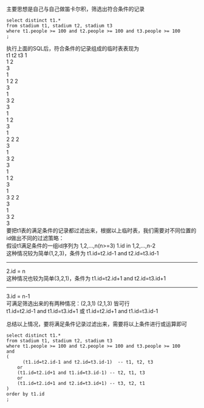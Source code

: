 主要思想是自己与自己做笛卡尔积，筛选出符合条件的记录<br>
```mysql
select distinct t1.*
from stadium t1, stadium t2, stadium t3
where t1.people >= 100 and t2.people >= 100 and t3.people >= 100
;
```
执行上面的SQL后，符合条件的记录组成的临时表表现为<br>
t1	t2	t3
				1<br>
		1		2<br>
				3<br>
				1<br>
1		2		2<br>
				3<br>
				1<br>
		3		2<br>
				3<br>
				1<br>
		1		2<br>
				3<br>
				1<br>
2		2		2<br>
				3<br>
				1<br>
		3		2<br>
				3<br>
				1<br>
		1		2<br>
				3<br>
				1<br>
3		2		2<br>
				3<br>
				1<br>
		3		2<br>
				3<br>
要把t1表的满足条件的记录都过滤出来，根据以上临时表，我们需要对不同位置的id做出不同的过滤策略：<br>
假设t1满足条件的一组id序列为 1,2,...,n(n>=3)
1.id in 1,2,...,n-2<br>
这种情况较为简单(1,2,3)，条件为 t1.id=t2.id-1 and t2.id=t3.id-1<br>

------------------------

2.id = n<br>
这种情况也较为简单(3,2,1)，条件为 t1.id=t2.id+1 and t2.id=t3.id+1<br>

-----------------------

3.id = n-1<br>
可满足筛选出来的有两种情况：(2,3,1) (2,1,3) 皆可行<br>
t1.id=t2.id-1 and t1.id=t3.id+1 或 t1.id=t2.id+1 and t1.id=t3.id-1<br>


总结以上情况，要将满足条件记录过滤出来，需要将以上条件进行或运算即可<br>
```mysql
select distinct t1.*
from stadium t1, stadium t2, stadium t3
where t1.people >= 100 and t2.people >= 100 and t3.people >= 100
and
(
      (t1.id=t2.id-1 and t2.id=t3.id-1)  -- t1, t2, t3
    or
    (t1.id=t2.id+1 and t1.id=t3.id-1) -- t2, t1, t3
    or
    (t1.id=t2.id+1 and t2.id=t3.id+1) -- t3, t2, t1
)
order by t1.id
;
```